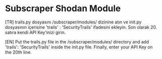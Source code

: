 # Subscraper Shodan Module

[TR] trails.py dosyasını /subscraper/modules/ dizinine atın ve init.py dosyasının içerisine 'trails' : 'SecurityTrails' ifadesini ekleyin. Son olarak 20. satıra kendi API Key'inizi girin.

[EN] Put the trails.py file in the /subscraper/modules/ directory and add 'trails': 'SecurityTrails' inside the init.py file. Finally, enter your API Key on the 20th line.
